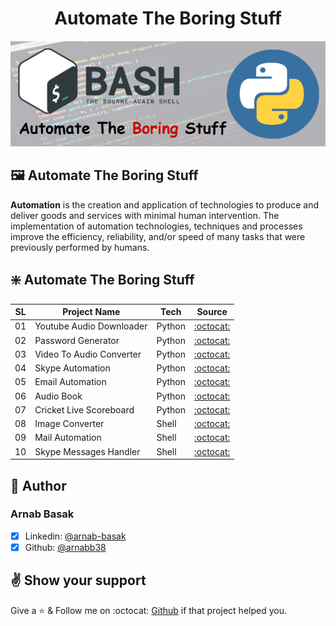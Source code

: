# <center>Automate The Boring Stuff</center>

![Automate The Boring Stuff](automation.PNG)

## :framed_picture: Automate The Boring Stuff
**Automation** is the creation and application of technologies to produce and deliver goods and services with minimal human intervention. The implementation of automation technologies, techniques and processes improve the efficiency, reliability, and/or speed of many tasks that were previously performed by humans.

## :sparkle: Automate The Boring Stuff
SL | Project Name | Tech | Source
---|--------------|------|-------
01 | Youtube Audio Downloader | Python | [:octocat:](https://github.com/arnabb38/youtube-audio-downloader-python)
02 | Password Generator | Python | [:octocat:](https://github.com/arnabb38/password-generator-python)
03 | Video To Audio Converter | Python | [:octocat:](https://github.com/arnabb38/video-to-audio-converter-python)
04 | Skype Automation | Python | [:octocat:](https://github.com/arnabb38/skype-automation-python)
05 | Email Automation | Python | [:octocat:](https://github.com/arnabb38/email-automation-python)
06 | Audio Book | Python | [:octocat:](https://github.com/arnabb38/audio-book-python)
07 | Cricket Live Scoreboard | Python | [:octocat:](https://github.com/arnabb38/cricket-live-scoreboard-python)
08 | Image Converter | Shell | [:octocat:](https://github.com/arnabb38/image-converter)
09 | Mail Automation | Shell | [:octocat:](https://github.com/arnabb38/mail-automation)
10 | Skype Messages Handler | Shell | [:octocat:](https://github.com/arnabb38/skype-messages)


## :bust_in_silhouette: Author
### Arnab Basak
- [x] Linkedin: [@arnab-basak](https://linkedin.com/in/arnab-basak)
- [x] Github: [@arnabb38](https://github.com/arnabb38)

## :v: Show your support
Give a :star: & Follow me on :octocat: [Github](https://github.com/arnabb38) if that project helped you.

